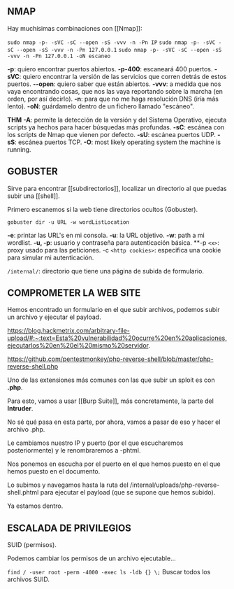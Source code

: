 ## NMAP

Hay muchísimas combinaciones con [[Nmap]]:

`sudo nmap -p- -sVC -sC --open -sS -vvv -n -Pn IP`
`sudo nmap -p- -sVC -sC --open -sS -vvv -n -Pn 127.0.0.1`
`sudo nmap -p- -sVC -sC --open -sS -vvv -n -Pn 127.0.0.1 -oN escaneo`

**-p**: quiero encontrar puertos abiertos.
	**-p-400**: escaneará 400 puertos.
**-sVC**: quiero encontrar la versión de las servicios que corren detrás de estos puertos.
**--open**: quiero saber que están abiertos.
**-vvv**: a medida que nos vaya encontrando cosas, que nos las vaya reportando sobre la marcha (en orden, por así decirlo).
**-n**: para que no me haga resolución DNS (iría más lento).
**-oN**: guárdamelo dentro de un fichero llamado "escáneo".

**THM**
**-A**: permite la detección de la versión y del Sistema Operativo, ejecuta scripts ya hechos para hacer búsquedas más profundas.
**-sC**: escánea con los scripts de Nmap que vienen por defecto.
**-sU**: escánea puertos UDP.
**-sS**: escánea puertos TCP.
**-O**: most likely operating system the machine is running.

## GOBUSTER

Sirve para encontrar [[subdirectorios]], localizar un directorio al que puedas subir una [[shell]].

Primero escanemos si la web tiene directorios ocultos (Gobuster).

`gobuster dir -u URL -w wordListLocation`

**-e**: printar las URL's en mi consola.
**-u**: la URL objetivo.
**-w**: path a mi wordlist.
**-u, -p**: usuario y contraseña para autenticación básica.
**-p `<x>`: proxy usado para las peticiones.
-c `<http cookies>`: especifica una cookie para simular mi autenticación.

`/internal/`: directorio que tiene una página de subida de formulario. 

## COMPROMETER LA WEB SITE

Hemos encontrado un formulario en el que subir archivos, podemos subir un archivo y ejecutar el payload.

https://blog.hackmetrix.com/arbitrary-file-upload/#:~:text=Esta%20vulnerabilidad%20ocurre%20en%20aplicaciones,ejecutarlos%20en%20el%20mismo%20servidor.

https://github.com/pentestmonkey/php-reverse-shell/blob/master/php-reverse-shell.php

Uno de las extensiones más comunes con las que subir un sploit es con **.php**.

Para esto, vamos a usar [[Burp Suite]], más concretamente, la parte del **Intruder**.

No sé qué pasa en esta parte, por ahora, vamos a pasar de eso y hacer el archivo .php.

Le cambiamos nuestro IP y puerto (por el que escucharemos posteriormente) y le renombraremos a -phtml.

Nos ponemos en escucha por el puerto en el que hemos puesto en el que hemos puesto en el documento.

Lo subimos y navegamos hasta la ruta del /internal/uploads/php-reverse-shell.phtml para ejecutar el payload (que se supone que hemos subido).

Ya estamos dentro.

## ESCALADA DE PRIVILEGIOS

SUID (permisos).

Podemos cambiar los permisos de un archivo ejecutable...

`find / -user root -perm -4000 -exec ls -ldb {} \;`
Buscar todos los archivos SUID.


